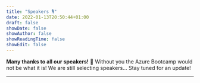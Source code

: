 ```yaml
---
title: "Speakers 🎙"
date: 2022-01-13T20:50:44+01:00
draft: false
showDate: false
showAuthor: false
showReadingTime: false
showEdit: false
---
```


**Many thanks to all our speakers!** 🙏 Without you the Azure Bootcamp would not be what it is! We are still selecting speakers... Stay tuned for an update!

----

<script type="text/javascript" src="https://sessionize.com/api/v2/auq9273p/view/SpeakerWall"></script>
